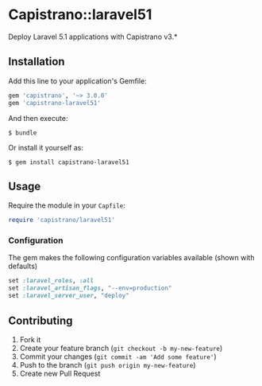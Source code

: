 # Capistrano::laravel51

Deploy Laravel 5.1 applications with Capistrano v3.*

## Installation

Add this line to your application's Gemfile:

```ruby
gem 'capistrano', '~> 3.0.0'
gem 'capistrano-laravel51'
```

And then execute:

    $ bundle

Or install it yourself as:

    $ gem install capistrano-laravel51

## Usage

Require the module in your `Capfile`:

```ruby
require 'capistrano/laravel51'
```

### Configuration

The gem makes the following configuration variables available (shown with defaults)

```ruby
set :laravel_roles, :all
set :laravel_artisan_flags, "--env=production"
set :laravel_server_user, "deploy"
```

## Contributing

1. Fork it
2. Create your feature branch (`git checkout -b my-new-feature`)
3. Commit your changes (`git commit -am 'Add some feature'`)
4. Push to the branch (`git push origin my-new-feature`)
5. Create new Pull Request
